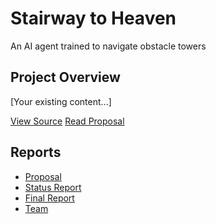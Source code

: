 <div class="hero">
  <h1>Stairway to Heaven</h1>
  <p class="subtitle">An AI agent trained to navigate obstacle towers</p>
</div>

## Project Overview
[Your existing content...]

<div class="cta-buttons">
  <a href="https://github.com/MMynampati/Dungeon-Crawler" class="btn">View Source</a>
  <a href="https://mmynampati.github.io/Dungeon-Crawler/proposal" class="btn">Read Proposal</a>
</div>

## Reports
- [Proposal](https://mmynampati.github.io/Dungeon-Crawler/proposal)
- [Status Report](status.html)
- [Final Report](final.html)
- [Team](https://mmynampati.github.io/Dungeon-Crawler/team)
